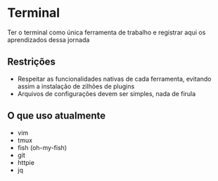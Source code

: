 # Terminal
Ter o terminal como única ferramenta de trabalho e registrar aqui os aprendizados dessa jornada

## Restrições

- Respeitar as funcionalidades nativas de cada ferramenta, evitando assim a instalação de zilhões de plugins
- Arquivos de configurações devem ser simples, nada de firula

## O que uso atualmente
- vim
- tmux
- fish (oh-my-fish)
- git
- httpie
- jq



